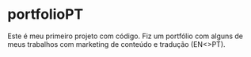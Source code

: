 # portfolioPT

Este é meu primeiro projeto com código.
Fiz um portfólio com alguns de meus trabalhos com marketing de conteúdo e tradução (EN<>PT).

